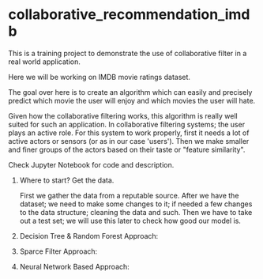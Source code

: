 # collaborative_recommendation_imdb

This is a training project to demonstrate the use of collaborative filter in a real world application.


Here we will be working on IMDB movie ratings dataset.

The goal over here is to create an algorithm which can easily and precisely predict which movie the user will enjoy and which movies the user will hate.

Given how the collaborative filtering works, this algorithm is really well suited for such an application.
In collaborative filtering systems; the user plays an active role.
For this system to work properly, first it needs a lot of active actors or sensors (or as in our case 'users').
Then we make smaller and finer groups of the actors based on their taste or "feature similarity".

Check Jupyter Notebook for code and description.




1. Where to start? Get the data.

     First we gather the data from a reputable source.
     After we have the dataset; we need to make some changes to it; if needed a few changes to the data structure; cleaning the data and such.
     Then we have to take out a test set; we will use this later to check how good our model is.
     
2. Decision Tree & Random Forest Approach:
3. Sparce Filter Approach:
4. Neural Network Based Approach:
 
 
